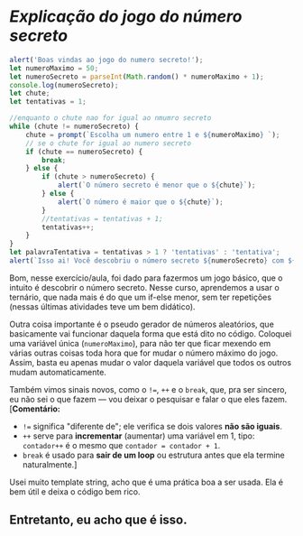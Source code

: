 # ***Explicação do jogo do número secreto***
```js
alert('Boas vindas ao jogo do numero secreto!');
let numeroMaximo = 50;
let numeroSecreto = parseInt(Math.random() * numeroMaximo + 1);
console.log(numeroSecreto);
let chute;
let tentativas = 1;

//enquanto o chute nao for igual ao nmumro secreto
while (chute != numeroSecreto) {
    chute = prompt(`Escolha um numero entre 1 e ${numeroMaximo} `);
    // se o chute for igual ao numero secreto
    if (chute == numeroSecreto) {
        break;
    } else {
        if (chute > numeroSecreto) {
            alert(`O número secreto é menor que o ${chute}`);
        } else {
            alert(`O número é maior que o ${chute}`);
        }
        //tentativas = tentativas + 1;
        tentativas++;
    } 
}
let palavraTentativa = tentativas > 1 ? 'tentativas' : 'tentativa';
alert(`Isso ai! Você descobriu o número secreto ${numeroSecreto} com ${tentativas} ${palavraTentativa}`);
```
Bom, nesse exercício/aula, foi dado para fazermos um jogo básico, que o intuito é descobrir o número secreto. Nesse curso, aprendemos a usar o ternário, que nada mais é do que um if-else menor, sem ter repetições (nessas últimas atividades teve um bem didático).

Outra coisa importante é o pseudo gerador de números aleatórios, que basicamente vai funcionar daquela forma que está dito no código. Coloquei uma variável única (`numeroMaximo`), para não ter que ficar mexendo em várias outras coisas toda hora que for mudar o número máximo do jogo. Assim, basta eu apenas mudar o valor daquela variável que todos os outros mudam automaticamente.

Também vimos sinais novos, como o `!=`, `++` e o `break`, que, pra ser sincero, eu não sei o que fazem — vou deixar o pesquisar e falar o que eles fazem.
\[**Comentário:**

* `!=` significa "diferente de"; ele verifica se dois valores **não são iguais**.
* `++` serve para **incrementar** (aumentar) uma variável em 1, tipo: `contador++` é o mesmo que `contador = contador + 1`.
* `break` é usado para **sair de um loop** ou estrutura antes que ela termine naturalmente.]

Usei muito template string, acho que é uma prática boa a ser usada. Ela é bem útil e deixa o código bem rico.

Entretanto, eu acho que é isso.
------------------------------------------------------------------------------------------------------------------------------------------------------------------------------------------------------
